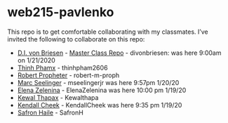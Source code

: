 # web215-pavlenko
This repo is to get comfortable collaborating with my classmates.
I’ve invited the following to collaborate on this repo:
- [D.I. von Briesen](https://github.com/divonbriesen) - [Master Class Repo](https://github.com/divonbriesen/CP_WEB215_SP2020) - divonbriesen: was here 9:00am on 1/21/2020
- [Thinh Phamx](https://github.com/thinhpham266/) - thinhpham2606
- [Robert Propheter](https://github.com/robert-m-proph) - robert-m-proph
- [Marc Seelinger](https://github.com/mseelingerjr/) - mseelingerjr was here 9:57pm 1/20/20
- [Elena Zelenina](https://github.com/ElenaZelenina/) - ElenaZelenina was here 10:00 pm 1/19/20
- [Kewal Thapax](https://github.com/Kewalthapa/) - Kewalthapa
- [Kendall Cheek](https://github.com/KendallCheek/) - KendallCheek was here 9:35 pm 1/19/20
- [Safron Haile](https://github.com/SafronH/) - SafronH
